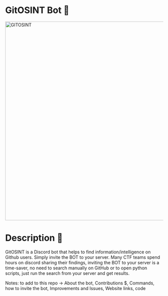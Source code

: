 # GitOSINT Bot 🤖

<img width="633" alt="GITOSINT" src="https://github.com/C3n7ral051nt4g3ncy/GitOSINT_Bot/assets/104733166/528f012b-bb60-4d0f-95ea-30ccf327dfee">

# Description 🧠
GitOSINT is a Discord bot that helps to find information/intelligence on Github users.
Simply invite the BOT to your server.
Many CTF teams spend hours on discord sharing their findings, inviting the BOT to your server is a time-saver, no need to search manually on GitHub or to open python scripts, just run the search from your server and get results.

Notes: to add to this repo -> About the bot, Contributions $, Commands, how to invite the bot, Improvements and Issues, Website links, code


